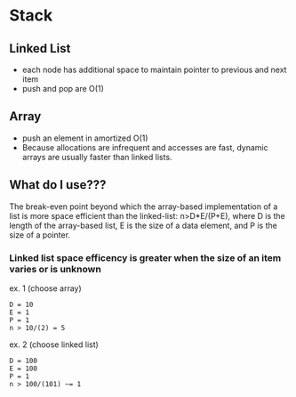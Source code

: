 # Stack

## Linked List

- each node has additional space to maintain pointer to previous and next item
- push and pop are O(1)

## Array

- push an element in amortized O(1)
- Because allocations are infrequent and accesses are fast, dynamic arrays are usually faster than linked lists.

## What do I use???
The break-even point beyond which the array-based implementation of a list is more space efficient than the linked-list: n>D*E/(P+E), where D is the length of the array-based list, E is the size of a data element, and P is the size of a pointer.

### Linked list space efficency is greater when the size of an item varies or is unknown

ex. 1 (choose array)

```
D = 10
E = 1
P = 1
n > 10/(2) = 5
```

ex. 2 (choose linked list)

```
D = 100
E = 100
P = 1
n > 100/(101) ~= 1
```